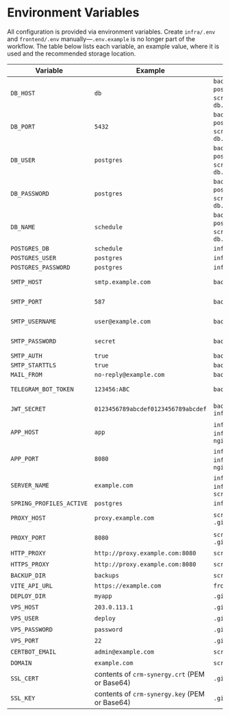 # Environment Variables

All configuration is provided via environment variables. Create `infra/.env` and `frontend/.env` manually—`.env.example` is no longer part of the workflow. The table below lists each variable, an example value, where it is used and the recommended storage location.

| Variable | Example | Consumed In | Location |
| --- | --- | --- | --- |
| `DB_HOST` | `db` | `backend/src/main/resources/application-postgres.yml`, `infra/docker-compose.yml`, `scripts/wait-for-db.sh`, `scripts/backup-db.sh` | `infra/.env` |
| `DB_PORT` | `5432` | `backend/src/main/resources/application-postgres.yml`, `infra/docker-compose.yml`, `scripts/wait-for-db.sh`, `scripts/backup-db.sh` | `infra/.env` |
| `DB_USER` | `postgres` | `backend/src/main/resources/application-postgres.yml`, `infra/docker-compose.yml`, `scripts/wait-for-db.sh`, `scripts/backup-db.sh` | `infra/.env` |
| `DB_PASSWORD` | `postgres` | `backend/src/main/resources/application-postgres.yml`, `infra/docker-compose.yml`, `scripts/wait-for-db.sh`, `scripts/backup-db.sh` | `infra/.env` |
| `DB_NAME` | `schedule` | `backend/src/main/resources/application-postgres.yml`, `infra/docker-compose.yml`, `scripts/wait-for-db.sh`, `scripts/backup-db.sh` | `infra/.env` |
| `POSTGRES_DB` | `schedule` | `infra/docker-compose.yml` | `infra/.env` |
| `POSTGRES_USER` | `postgres` | `infra/docker-compose.yml` | `infra/.env` |
| `POSTGRES_PASSWORD` | `postgres` | `infra/docker-compose.yml` | `infra/.env` |
| `SMTP_HOST` | `smtp.example.com` | `backend/src/main/resources/application.yml` | `infra/.env` or secrets |
| `SMTP_PORT` | `587` | `backend/src/main/resources/application.yml` | `infra/.env` or secrets |
| `SMTP_USERNAME` | `user@example.com` | `backend/src/main/resources/application.yml` | `infra/.env` or secrets |
| `SMTP_PASSWORD` | `secret` | `backend/src/main/resources/application.yml` | `infra/.env` or secrets |
| `SMTP_AUTH` | `true` | `backend/src/main/resources/application.yml` | `infra/.env` |
| `SMTP_STARTTLS` | `true` | `backend/src/main/resources/application.yml` | `infra/.env` |
| `MAIL_FROM` | `no-reply@example.com` | `backend/src/main/resources/application.yml` | `infra/.env` |
| `TELEGRAM_BOT_TOKEN` | `123456:ABC` | `backend/src/main/resources/application.yml` | `infra/.env` or secrets |
| `JWT_SECRET` | `0123456789abcdef0123456789abcdef` | `backend/src/main/resources/application.yml`, `infra/docker-compose.yml` | `infra/.env` or secrets |
| `APP_HOST` | `app` | `infra/nginx/nginx.conf.template`, `infra/docker-compose.yml`, `scripts/render-nginx.sh` | `infra/.env` |
| `APP_PORT` | `8080` | `infra/nginx/nginx.conf.template`, `infra/docker-compose.yml`, `scripts/render-nginx.sh` | `infra/.env` |
| `SERVER_NAME` | `example.com` | `infra/nginx/nginx.conf.template`, `infra/docker-compose.yml`, `scripts/letsencrypt.sh` | `infra/.env` |
| `SPRING_PROFILES_ACTIVE` | `postgres` | `infra/docker-compose.yml` | `infra/.env` |
| `PROXY_HOST` | `proxy.example.com` | `scripts/setup-proxy.sh`, `.github/workflows/deploy.yml` | secrets or shell |
| `PROXY_PORT` | `8080` | `scripts/setup-proxy.sh`, `.github/workflows/deploy.yml` | secrets or shell |
| `HTTP_PROXY` | `http://proxy.example.com:8080` | `scripts/setup-proxy.sh` | shell |
| `HTTPS_PROXY` | `http://proxy.example.com:8080` | `scripts/setup-proxy.sh` | shell |
| `BACKUP_DIR` | `backups` | `scripts/backup-db.sh` | shell |
| `VITE_API_URL` | `https://example.com` | `frontend/src/api.ts` | `frontend/.env` |
| `DEPLOY_DIR` | `myapp` | `.github/workflows/deploy.yml` | workflow env |
| `VPS_HOST` | `203.0.113.1` | `.github/workflows/deploy.yml` | secrets |
| `VPS_USER` | `deploy` | `.github/workflows/deploy.yml` | secrets |
| `VPS_PASSWORD` | `password` | `.github/workflows/deploy.yml` | secrets |
| `VPS_PORT` | `22` | `.github/workflows/deploy.yml` | secrets |
| `CERTBOT_EMAIL` | `admin@example.com` | `scripts/letsencrypt.sh` | shell |
| `DOMAIN` | `example.com` | `scripts/letsencrypt.sh` | shell |
| `SSL_CERT` | contents of `crm-synergy.crt` (PEM or Base64) | `.github/workflows/deploy.yml` | secrets/vars |
| `SSL_KEY`  | contents of `crm-synergy.key` (PEM or Base64) | `.github/workflows/deploy.yml` | secrets/vars |



